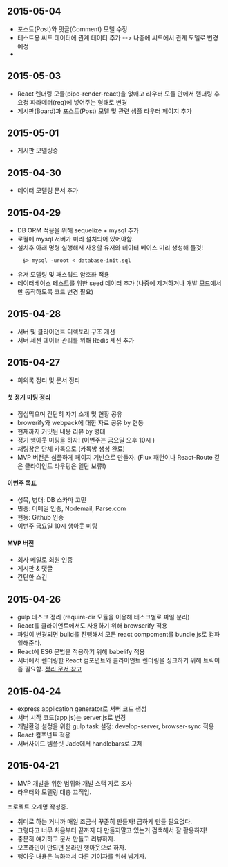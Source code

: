 ## 2015-05-04
 - 포스트(Post)와 댓글(Comment) 모델 수정
 - 테스트용 씨드 데이터에 관계 데이터 추가 --> 나중에 씨드에서 관계 모델로 변경 예정
 - 

## 2015-05-03
 - React 렌더링 모듈(pipe-render-react)을 없애고 라우터 모듈 안에서 랜더링 후 요청 파라메터(req)에 넣어주는 형태로 변경
 - 게시판(Board)과 포스트(Post) 모델 및 관련 샘플 라우터 페이지 추가

## 2015-05-01
 - 게시판 모델링중

## 2015-04-30
 - 데이터 모델링 문서 추가

## 2015-04-29
 - DB ORM 적용을 위해 sequelize + mysql 추가
  - 로컬에 mysql 서버가 미리 설치되어 있어야함. 
  - 설치후 아래 명령 실행해서 사용할 유저와 데이터 베이스 미리 생성해 둘것!
```     
     $> mysql -uroot < database-init.sql 
```
  - 유저 모델링 및 패스워드 암호화 적용
  - 데이터베이스 테스트를 위한 seed 데이터 추가 (나중에 제거하거나 개발 모드에서만 동작하도록 코드 변경 필요)

## 2015-04-28
 - 서버 및 클라이언트 디렉토리 구조 개선 
 - 서버 세션 데이터 관리를 위해 Redis 세션 추가

## 2015-04-27
 - 회의록 정리 및 문서 정리

#### 첫 정기 미팅 정리
 - 점심먹으며 간단히 자기 소개 및 현황 공유
 - browerify와 webpack에 대한 자료 공유 by 현동
 - 현재까지 커밋된 내용 리뷰 by 병대 
 - 정기 행아웃 미팅을 하자! (이번주는 금요일 오후 10시 )
 - 채팅창은 단체 카톡으로 (카톡방 생성 완료)
 - MVP 버전은 심플하게 페이지 기반으로 만들자. (Flux 패턴이나 React-Route 같은 클라이언트 라우팅은 일단 보류!)

#### 이번주 목표
 - 성묵, 병대: DB 스카마 고민
 - 민중: 이메일 인증, Nodemail, Parse.com 
 - 현동: Github 인증
 - 이번주 금요일 10시 행아웃 미팅

#### MVP 버전
 - 회사 메일로 회원 인증
 - 게시판 & 댓글
 - 간단한 스킨


## 2015-04-26
 - gulp 테스크 정리 (require-dir 모듈을 이용해 태스크별로 파일 분리)
 - React를 클라이언트에서도 사용하기 위해 browserify 적용
  - 파일이 변경되면 build를 진행해서 모든 react compoment를 bundle.js로 컴파일해준다.
 - React에 ES6 문법을 적용하기 위해 babelify 적용 
 - 서버에서 렌더링한 React 컴포넌트와 클라이언트 렌더링을 싱크하기 위해 트릭이 좀 필요함. [정리 문서 참고](https://github.com/miconblog/devcafe/blob/master/docs/reference.md)

## 2015-04-24
 - express application generator로 서버 코드 생성
 - 서버 시작 코드(app.js)는 server.js로 변경
 - 개발환경 설정을 위한 gulp task 설정: develop-server, browser-sync 적용
 - React 컴포넌트 적용
 - 서버사이드 템플릿 Jade에서 handlebars로 교체


## 2015-04-21
 - MVP 개발을 위한 범위와 개발 스택 자료 조사
 - 라우터와 모델링 대충 끄적임.

프로젝트 오계명 작성중. 
 - 취미로 하는 거니까 매일 조금식 꾸준히 만들자! 급하게 만들 필요없다. 
 - 그렇다고 너무 처음부터 끝까지 다 만들지말고 있는거 검색해서 잘 활용하자!
 - 충분히 얘기하고 문서 만들고 리뷰하자. 
 - 오프라인이 안되면 온라인 행아웃으로 하자. 
 - 행아웃 내용은 녹화떠서 다른 기여자를 위해 남기자. 